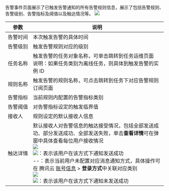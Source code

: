告警事件页面展示了已触发告警通知的所有告警规则信息，展示了包括告警规则、告警级别、告警指标及阈值以及触达情况等。
![](https://qcloudimg.tencent-cloud.cn/raw/4083584a18ef9f0531b7f0d7a3f61d77.png)

| 参数 | 说明 | 
|---------|---------|
| <nobr>告警时间	| 本次触发告警的具体时间| 
| 告警级别	| 触发告警规则对应的级别| 
| 任务名称	| 触发告警的任务对象名称，可单击跳转到任务运维页面<br>说明：如果任务类别为离线任务，则具体到触发告警的实例 ID|
| 规则名称	| 触发告警的规则名称，可点击跳转到任务下对应告警规则订阅页面| 
| 告警指标| 	当前规则内配置的告警指标类别| 
| 告警阈值	| 对告警指标设定的触发临界值| 
| 接收人	| 规则设定的默认接收人信息| 
| 触达详情	| 默认接收人对告警信息的触达接受情况，包括全部发送成功、部分发送成功、全部发送失败，单击**查看详情**可在弹窗中具体查看每位用户接收情况<br>![](https://qcloudimg.tencent-cloud.cn/raw/958c6cf019cc7ffa9768a333b6ae340e.png)<br>![](https://qcloudimg.tencent-cloud.cn/raw/2463b50346b2445fe21bda6288842a0f.png)：表示该用户在该方式下通知发送成功<br>--：表示当前用户未配置对应消息通知方式，具体操作可在 腾讯云 [账号信息](https://console.cloud.tencent.com/developer) > **登录方式**中关联对应类别<br>![](https://qcloudimg.tencent-cloud.cn/raw/f08ce645cf5db575797ab0d32b316512.png)<br>![](https://qcloudimg.tencent-cloud.cn/raw/ad2b63d919a0ee2e3ce442005c9a3c4f.png)：表示该用户在该方式下通知未发送成功|



